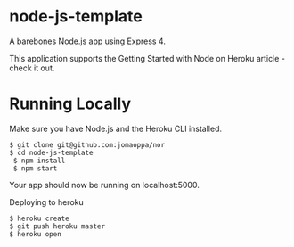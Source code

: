 # node-js-template

A barebones Node.js app using Express 4.

This application supports the Getting Started with Node on Heroku article - check it out.

# Running Locally
Make sure you have Node.js and the Heroku CLI installed.
 
    $ git clone git@github.com:jomaoppa/nor
    $ cd node-js-template
     $ npm install 
     $ npm start
Your app should now be running on localhost:5000.

Deploying to heroku 

    $ heroku create
    $ git push heroku master  
    $ heroku open

